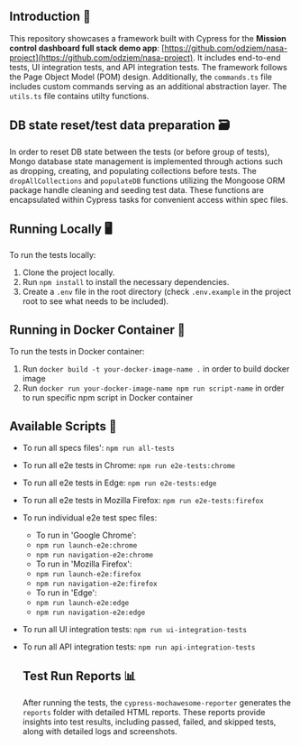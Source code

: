 ## Introduction 📖

This repository showcases a framework built with Cypress for the
**Mission control dashboard full stack demo app**: [https://github.com/odziem/nasa-project](https://github.com/odziem/nasa-project).
It includes end-to-end tests, UI integration tests, and API integration tests. The framework follows the Page Object Model (POM) design. Additionally, the `commands.ts` file includes custom commands serving as an additional abstraction layer. The `utils.ts` file contains utilty functions.


## DB state reset/test data preparation 🗃️

In order to reset DB state between the tests (or before group of tests), Mongo database state management is implemented through actions such as dropping, creating, and populating collections before tests. The `dropAllCollections` and `populateDB` functions
utilizing the Mongoose ORM package handle cleaning and seeding test data. These functions are encapsulated within Cypress tasks for convenient access within spec files.


## Running Locally 🖥️

To run the tests locally:

1. Clone the project locally.
2. Run `npm install` to install the necessary dependencies.
3. Create a `.env` file in the root directory (check `.env.example` in the project root to see what needs to be included).


## Running in Docker Container 🐳

To run the tests in Docker container:
1. Run `docker build -t your-docker-image-name .` in order to build docker image
2. Run `docker run your-docker-image-name npm run script-name` in order to run specific npm script in Docker container
   

## Available Scripts 🧪

- To run all specs files': `npm run all-tests`
- To run all e2e tests in Chrome: `npm run e2e-tests:chrome`
- To run all e2e tests in Edge: `npm run e2e-tests:edge`
- To run all e2e tests in Mozilla Firefox: `npm run e2e-tests:firefox`
  
- To run individual e2e test spec files:
  - To run in 'Google Chrome':
   - `npm run launch-e2e:chrome`
   - `npm run navigation-e2e:chrome`
  - To run in 'Mozilla Firefox':
   - `npm run launch-e2e:firefox`
   - `npm run navigation-e2e:firefox`
  - To run in 'Edge':
   - `npm run launch-e2e:edge`
   - `npm run navigation-e2e:edge`
     
- To run all UI integration tests: `npm run ui-integration-tests`
- To run all API integration tests: `npm run api-integration-tests`
  


   ## Test Run Reports 📊

     After running the tests, the `cypress-mochawesome-reporter` generates the `reports` folder with detailed HTML reports. These reports provide insights into test results, including passed, failed, and skipped tests, along with detailed logs and screenshots.
